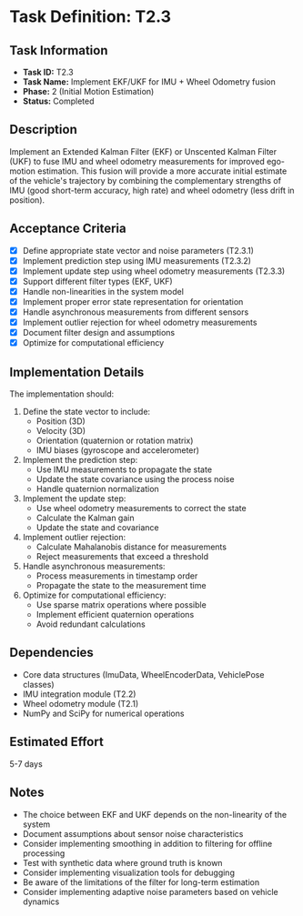 # Task Definition: T2.3

## Task Information
- **Task ID:** T2.3
- **Task Name:** Implement EKF/UKF for IMU + Wheel Odometry fusion
- **Phase:** 2 (Initial Motion Estimation)
- **Status:** Completed

## Description
Implement an Extended Kalman Filter (EKF) or Unscented Kalman Filter (UKF) to fuse IMU and wheel odometry measurements for improved ego-motion estimation. This fusion will provide a more accurate initial estimate of the vehicle's trajectory by combining the complementary strengths of IMU (good short-term accuracy, high rate) and wheel odometry (less drift in position).

## Acceptance Criteria
- [x] Define appropriate state vector and noise parameters (T2.3.1)
- [x] Implement prediction step using IMU measurements (T2.3.2)
- [x] Implement update step using wheel odometry measurements (T2.3.3)
- [x] Support different filter types (EKF, UKF)
- [x] Handle non-linearities in the system model
- [x] Implement proper error state representation for orientation
- [x] Handle asynchronous measurements from different sensors
- [x] Implement outlier rejection for wheel odometry measurements
- [x] Document filter design and assumptions
- [x] Optimize for computational efficiency

## Implementation Details
The implementation should:
1. Define the state vector to include:
   - Position (3D)
   - Velocity (3D)
   - Orientation (quaternion or rotation matrix)
   - IMU biases (gyroscope and accelerometer)
2. Implement the prediction step:
   - Use IMU measurements to propagate the state
   - Update the state covariance using the process noise
   - Handle quaternion normalization
3. Implement the update step:
   - Use wheel odometry measurements to correct the state
   - Calculate the Kalman gain
   - Update the state and covariance
4. Implement outlier rejection:
   - Calculate Mahalanobis distance for measurements
   - Reject measurements that exceed a threshold
5. Handle asynchronous measurements:
   - Process measurements in timestamp order
   - Propagate the state to the measurement time
6. Optimize for computational efficiency:
   - Use sparse matrix operations where possible
   - Implement efficient quaternion operations
   - Avoid redundant calculations

## Dependencies
- Core data structures (ImuData, WheelEncoderData, VehiclePose classes)
- IMU integration module (T2.2)
- Wheel odometry module (T2.1)
- NumPy and SciPy for numerical operations

## Estimated Effort
5-7 days

## Notes
- The choice between EKF and UKF depends on the non-linearity of the system
- Document assumptions about sensor noise characteristics
- Consider implementing smoothing in addition to filtering for offline processing
- Test with synthetic data where ground truth is known
- Consider implementing visualization tools for debugging
- Be aware of the limitations of the filter for long-term estimation
- Consider implementing adaptive noise parameters based on vehicle dynamics
